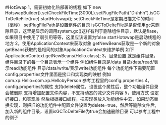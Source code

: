 #HotSwap
1，需要初始化热部署的线程
如下
new HotswapBuilder().setCheckFileTime(3000L).setPlugFilePath("D:/hhh").isGCToDelteFile(true).startHotswap();
setCheckFileTime是定期扫描文件的时间（毫秒）
setPlugFilePath是设置组件的目录
isGCToDelteFile是是否使用gc来删除目录，这里是显示的调用system.gc()这样有利于删除组件目录，默认是flase，如果项目中使用了弱引用等等，这里应该设置为false
startHotswap是启动线程的地方
2，使用ApplicationContext来获取对象
getNewBeans获取是一个新的对象
getBeans获取的是相同的对象ApplicationContext来维护单例
如下
ApplicationContext.getNewBeans(Hello.class);
3，目录设置
就是组件目录，组件目录下的每一个目录表示一个组件
例如组件目录是/data
目录/data/read/表示read功能组件
目录/data/write/表示write功能组件
每个功能组件下需要配置config.properties文件里面是接口和实现类的映射
例如com.xp.Hello=com.xp.HellobyPerson
参考工程里的config.properties
4，config.properties的属性
支持delete属性，设置这个属性后，整个功能组件目录会被删除
支持增加配置文件内容，不支持动态的减少文件内容
5，使用方式
设定好接口，和实现类
然后根据接口编程，把实现类放入功能组件中去，如果动态替换实现，则把旧的功能组件中配置文件设置为delete=true，然后等删除文件后，加入新的组件目录，设置isGCToDelteFile为true会加速删除目录
可以参考工程中的例子
